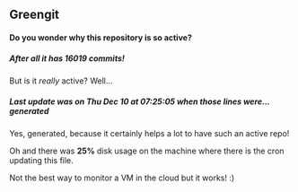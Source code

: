 ## Greengit

#### Do you wonder why this repository is so active?

##### After all it has 16019 commits!

But is it *really* active? Well...

##### Last update was on Thu Dec 10 at 07:25:05 when those lines were... generated

Yes, generated, because it certainly helps a lot to have such an active repo!

Oh and there was **25%** disk usage on the machine
where there is the cron updating this file.

Not the best way to monitor a VM in the cloud but it works! :)
